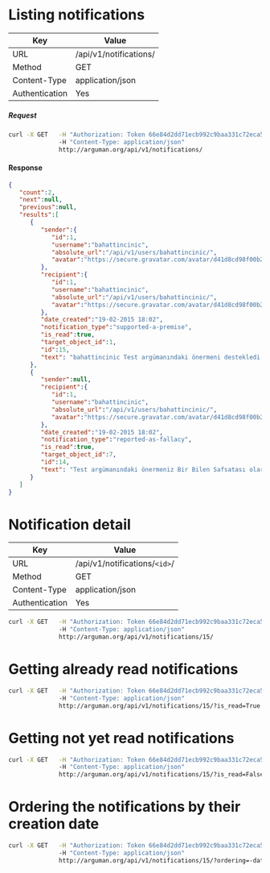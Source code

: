 Listing notifications
========================================

| Key             | Value              |
| ----------------|--------------------|
| URL             | /api/v1/notifications/|
| Method          | GET                |
| Content-Type    | application/json   |
| Authentication  | Yes                |


##### Request

```bash
curl -X GET   -H "Authorization: Token 66e84d2dd71ecb992c9baa331c72eca58f239909"
              -H "Content-Type: application/json"
              http://arguman.org/api/v1/notifications/
```


#### Response

```json
{
   "count":2,
   "next":null,
   "previous":null,
   "results":[
      {
         "sender":{
            "id":1,
            "username":"bahattincinic",
            "absolute_url":"/api/v1/users/bahattincinic/",
            "avatar":"https://secure.gravatar.com/avatar/d41d8cd98f00b204e9800998ecf8427e.jpg?s=80&r=g&d=mm"
         },
         "recipient":{
            "id":1,
            "username":"bahattincinic",
            "absolute_url":"/api/v1/users/bahattincinic/",
            "avatar":"https://secure.gravatar.com/avatar/d41d8cd98f00b204e9800998ecf8427e.jpg?s=80&r=g&d=mm"
         },
         "date_created":"19-02-2015 18:02",
         "notification_type":"supported-a-premise",
         "is_read":true,
         "target_object_id":1,
         "id":15,
         "text": "bahattincinic Test argümanındaki önermeni destekledi."
      },
      {
         "sender":null,
         "recipient":{
            "id":1,
            "username":"bahattincinic",
            "absolute_url":"/api/v1/users/bahattincinic/",
            "avatar":"https://secure.gravatar.com/avatar/d41d8cd98f00b204e9800998ecf8427e.jpg?s=80&r=g&d=mm"
         },
         "date_created":"19-02-2015 18:02",
         "notification_type":"reported-as-fallacy",
         "is_read":true,
         "target_object_id":7,
         "id":14,
         "text": "Test argümanındaki önermeniz Bir Bilen Safsatası olarak bildirildi."
      }
   ]
}
```

Notification detail
========================================

| Key             | Value              |
| ----------------|--------------------|
| URL             | /api/v1/notifications/`<id>`/|
| Method          | GET               |
| Content-Type    | application/json   |
| Authentication  | Yes                |

```bash
curl -X GET   -H "Authorization: Token 66e84d2dd71ecb992c9baa331c72eca58f239909"
              -H "Content-Type: application/json"
              http://arguman.org/api/v1/notifications/15/
```

Getting already read notifications
========================================

```bash
curl -X GET   -H "Authorization: Token 66e84d2dd71ecb992c9baa331c72eca58f239909"
              -H "Content-Type: application/json"
              http://arguman.org/api/v1/notifications/15/?is_read=True
```


Getting not yet read notifications
========================================

```bash
curl -X GET   -H "Authorization: Token 66e84d2dd71ecb992c9baa331c72eca58f239909"
              -H "Content-Type: application/json"
              http://arguman.org/api/v1/notifications/15/?is_read=False
```

Ordering the notifications by their creation date
========================================

```bash
curl -X GET   -H "Authorization: Token 66e84d2dd71ecb992c9baa331c72eca58f239909"
              -H "Content-Type: application/json"
              http://arguman.org/api/v1/notifications/15/?ordering=-date_created
```
